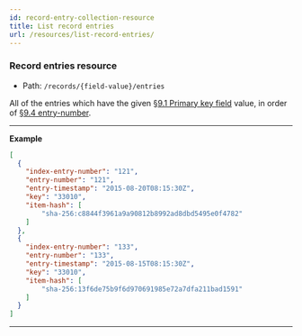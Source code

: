 ```yaml
---
id: record-entry-collection-resource
title: List record entries
url: /resources/list-record-entries/
---
```


### Record entries resource

* Path: `/records/{field-value}/entries`

All of the entries which have the given <a href="#primary-key-field">§9.1
Primary key field</a> value, in order of <a href="#entry-number-field">§9.4
entry-number</a>.

---

**Example**

```json
[
  {
    "index-entry-number": "121",
    "entry-number": "121",
    "entry-timestamp": "2015-08-20T08:15:30Z",
    "key": "33010",
    "item-hash": [
        "sha-256:c8844f3961a9a90812b8992ad8dbd5495e0f4782"
    ]
  },
  {
    "index-entry-number": "133",
    "entry-number": "133",
    "entry-timestamp": "2015-08-15T08:15:30Z",
    "key": "33010",
    "item-hash": [
        "sha-256:13f6de75b9f6d970691985e72a7dfa211bad1591"
    ]
  }
]
```

---


